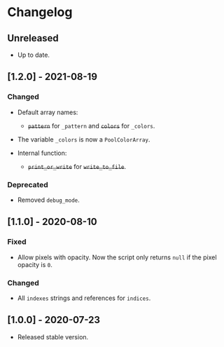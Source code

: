 # Changelog

## Unreleased

- Up to date.

## [1.2.0] - 2021-08-19

### Changed

- Default array names:
  - ~~`pattern`~~ for `_pattern` and ~~`colors`~~ for `_colors`.

- The variable `_colors` is now a `PoolColorArray`.

- Internal function:
  - ~~`print_or_write`~~ for ~~`write_to_file`~~.

### Deprecated

- Removed `debug_mode`.

## [1.1.0] - 2020-08-10

### Fixed

- Allow pixels with opacity. Now the script only returns `null` if the pixel opacity is `0`.

### Changed

- All `indexes` strings and references for `indices`.

## [1.0.0] - 2020-07-23

- Released stable version.
